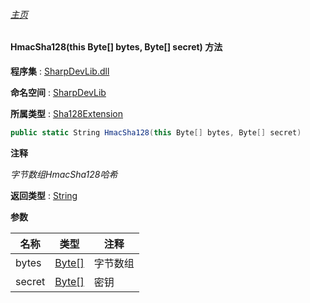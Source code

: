 ###### [主页](./Index.md "主页")

#### HmacSha128(this Byte[] bytes, Byte[] secret) 方法

**程序集** : [SharpDevLib.dll](./SharpDevLib.assembly.md "SharpDevLib.dll")

**命名空间** : [SharpDevLib](./SharpDevLib.namespace.md "SharpDevLib")

**所属类型** : [Sha128Extension](./SharpDevLib.Sha128Extension.md "Sha128Extension")

``` csharp
public static String HmacSha128(this Byte[] bytes, Byte[] secret)
```

**注释**

*字节数组HmacSha128哈希*



**返回类型** : [String](https://learn.microsoft.com/en-us/dotnet/api/system.string "String")


**参数**

|名称|类型|注释|
|---|---|---|
|bytes|[Byte\[\]](https://learn.microsoft.com/en-us/dotnet/api/system.byte[] "Byte\[\]")|字节数组|
|secret|[Byte\[\]](https://learn.microsoft.com/en-us/dotnet/api/system.byte[] "Byte\[\]")|密钥|


